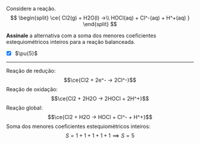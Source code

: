 Considere a reação.
$$
\begin{split}
    \ce{ Cl2(g) + H2O(l) ->\\ HOCl(aq) + Cl^-(aq) + H^+(aq) }
\end{split}
$$

**Assinale** a alternativa com a soma dos menores coeficientes estequiométricos inteiros para a reação balanceada.

- [x] $\pu{5}$

---

Reação de redução:
$$\ce{Cl2 + 2e^- -> 2Cl^-}$$
Reação de oxidação:
$$\ce{Cl2 + 2H2O -> 2HOCl + 2H^+}$$
Reação global:
$$\ce{Cl2 + H2O -> HOCl + Cl^- + H^+}$$
Soma dos menores coeficientes estequiométricos inteiros:
$$S = 1 + 1 + 1 + 1 + 1\implies S = 5$$
